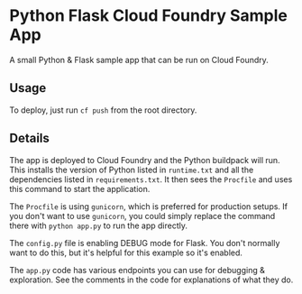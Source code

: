 # Python Flask Cloud Foundry Sample App 

A small Python & Flask sample app that can be run on Cloud Foundry.

## Usage

To deploy, just run `cf push` from the root directory.

## Details

The app is deployed to Cloud Foundry and the Python buildpack will run. This installs the version of Python listed in `runtime.txt` and all the dependencies listed in `requirements.txt`. It then sees the `Procfile` and uses this command to start the application.

The `Procfile` is using `gunicorn`, which is preferred for production setups. If you don't want to use `gunicorn`, you could simply replace the command there with `python app.py` to run the app directly.

The `config.py` file is enabling DEBUG mode for Flask. You don't normally want to do this, but it's helpful for this example so it's enabled.

The `app.py` code has various endpoints you can use for debugging & exploration. See the comments in the code for explanations of what they do.